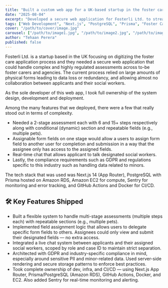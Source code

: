 ```yaml
---
title: "Built a custom web app for a UK-based startup in the foster care sector - solo."
date: "2025-08-04"
excerpt: "Developed a secure web application for Fosterli Ltd. to streamline the foster care application process, enhancing collaboration and compliance."
tags: ["Web Development", "Next.js", "PostgreSQL", "Prisma", "Foster Care"]
cover: "/path/to/cover/image.jpg"
carousel: ["/path/to/image1.jpg", "/path/to/image2.jpg", "/path/to/image3.jpg"]
author: "Tehaan Perera"
published: false
---
```


<!-- Header or title not required in the body -->

Fosterli Ltd. is a startup based in the UK focusing on digitizing the foster care application process and they needed a secure web application that could handle complex and highly regulated assessments across to-be foster carers and agencies. The current process relied on large amounts of physical forms leading to data loss or redundancy, and allowing almost no collaboration between applicants and their social workers.

As the sole developer of this web app, I took full ownership of the system design, development and deployment.

Among the many features that we deployed, there were a few that really stood out in terms of complexity.

- Needed a 2-stage assessment each with 6 and 15+ steps respectively along with conditional (dynamic) section and repeatable fields (e.g., multiple pets).
- Assignable form fields on one stage would allow a users to assign form field to another user for completion and submission in a way that the assignee only has access to the assigned fields.
- Real-time chat that allows applicant to talk designated social workers.
- Lastly, the compliance requirements such as GDPR and regulations specific to this industry such as handling data related to minors.

The tech stack that was used was Next.js 14 (App Router), PostgreSQL with Prisma hosted on Amazon RDS, Amazon EC2 for compute, Sentry for monitoring and error tracking, and GitHub Actions and Docker for CI/CD.

## 🛠️ Key Features Shipped

- Built a flexible system to handle multi-stage assessments (multiple steps each) with repeatable sections (e.g., multiple pets).
- Implemented field assignment logic that allows users to delegate specific form fields to others. Assignees could only view and submit their designated fields — no extra access.
- Integrated a live chat system between applicants and their assigned social workers, scoped by role and case ID to maintain strict separation.
- Architected with GDPR and industry-specific compliance in mind, especially around sensitive PII and minor-related data. Used server-side rendering and secure storage patterns to enforce best practices.
- Took complete ownership of dev, infra, and CI/CD — using Next.js App Router, Prisma/PostgreSQL (Amazon RDS), GitHub Actions, Docker, and EC2. Also added Sentry for real-time monitoring and alerting.

